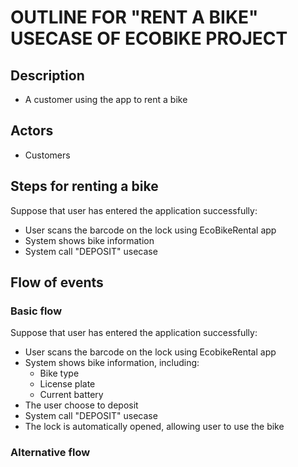 # OUTLINE FOR "RENT A BIKE" USECASE OF ECOBIKE PROJECT

## Description
- A customer using the app to rent a bike

## Actors
- Customers

## Steps for renting a bike
Suppose that user has entered the application successfully:
- User scans the barcode on the lock using EcoBikeRental app
- System shows bike information
- System call "DEPOSIT" usecase

## Flow of events
### Basic flow
Suppose that user has entered the application successfully:
- User scans the barcode on the lock using EcobikeRental app
- System shows bike information, including:
  - Bike type
  - License plate
  - Current battery
- The user choose to deposit
- System call "DEPOSIT" usecase
- The lock is automatically opened, allowing user to use the bike


### Alternative flow
